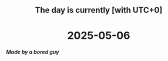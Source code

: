 <h2 align=center>The day is currently [with UTC+0]</h2>
<h1 align=center><!--TIME BEGIN-->2025-05-06<!--TIME END--></h1>
<h5>Made by a bored guy</h5>
